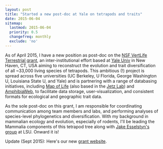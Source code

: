 ```yaml
---
layout: post
title: "Started a new post-doc at Yale on tetrapods and traits"
date: 2015-06-04
sitemap:
  lastmod: 2015-06-04
  priority: 0.5
  changefreq: monthly
  exclude: 'no'
---
```


As of April 2015, I have a new position as post-doc on the [NSF VertLife Terrestrial grant](http://www.nsf.gov/awardsearch/showAward?AWD_ID=1441737&HistoricalAwards=false), an inter-institutional effort based at [Yale Univ](http://eeb.yale.edu/) in New Haven, CT, USA aiming to reconstruct the evolution and trait diversification of all ~33,000 living species of tetrapods.  This ambitious (!) project is spread across five universities (UC Berkeley, U Florida, George Washington U, Louisiana State U, and Yale) and is partnering with a range of databasing initiatives, including [Map of Life](http://mol.org/) (also based in the [Jetz Lab](http://jetzlab.yale.edu/)) and [AmphibiaWeb](http://amphibiaweb.org/), to facilitate data storage, user-visualization, and consistent formats for ecological and geographic trait data.  

As the sole post-doc on this grant, I am responsible for coordinating communication among team members and labs, and performing analyses of species-level phylogenetics and diversification.  With my background in mammalian ecology and evolution, especially of rodents, I'll be leading the Mammalia components of this tetrapod tree along with [Jake Esselstyn's group](http://www.museum.lsu.edu/esselstyn/) at LSU.  Onward it is!

Update (Sept 2015): Here's our new [grant website](http://vertlife.org/).


